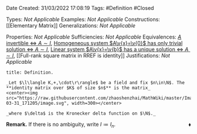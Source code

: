<br />
<br />

Date Created: 31/03/2022 17:08:19
Tags: #Definition #Closed 

Types: _Not Applicable_
Examples: _Not Applicable_
Constructions: [[Elementary Matrix]]
Generalizations: _Not Applicable_

Properties: _Not Applicable_
Sufficiencies: _Not Applicable_
Equivalences: [$A$ invertible $\Leftrightarrow$ $A\sim I$](Invertible%20matrix%20iff%20row-equivalent%20to%20identity.md), [Homogeneous system $A\v{x}=\v{0}$ has only trivial solution $\Leftrightarrow$ $A\sim I$](Homogeneous%20linear%20system%20only%20trivial%20solution%20iff%20coefficient%20matrix%20row-equivalent%20to%20identity.md), [Linear system $A\v{x}=\v{b}$ has a unique solution $\Leftrightarrow$ $A\sim I$](Linear%20system%20has%20unique%20solution%20iff%20coefficient%20matrix%20row-equivalent%20to%20identity.md), [[Full-rank square matrix in RREF is identity]]
Justifications: _Not Applicable_

``` ad-Definition
title: Definition.

_Let $\l\langle K,+,\cdot\r\rangle$ be a field and fix $n\in\N$. The **identity matrix over $K$ of size $n$** is the matrix_
<center><img src="https://raw.githubusercontent.com/zhaoshenzhai/MathWiki/master/Images/2022-03-31_171205/image.svg", width=300></center>

_where $\delta$ is the Kronecker delta function on $\N$._

```

**Remark.** If there is no ambiguity, write $I\coloneqq I_n$.<span style="float:right;">$\blacklozenge$</span>
